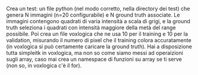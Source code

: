Crea un test: un file python (nel modo corretto, nella directory dei test) che genera N immagini (n=20 configurabile) e N ground truth associate. Le immagini contengono quadrati di varia intensità a scala di grigi, e la ground truth seleziona i quadrati con intensità maggiore della metà del range possibile. Poi crea un file voxlogica che ne usa 10 per il training e 10 per la validation, misurando il numero di pixel che il training colora accuratamente (in voxlogica si può certamente caricare la ground truth). Hai a disposizione tutta simpleitk in voxlogica, ma non so come siamo messi ad operaizioni sugli array, caso mai crea un namespace di funzioni su array se ti serve (non so, in voxlogica c'è il for).